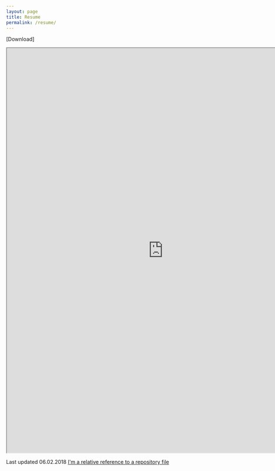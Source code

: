 ```yaml
---
layout: page
title: Resume
permalink: /resume/ 
---
```


[Download] <br>
<iframe src="https://resume.creddle.io/embed/2b7hcsenf7"
  width="850" height="1100" seamless></iframe>
  
Last updated 06.02.2018
[I'm a relative reference to a repository file](../blob/master/LICENSE)

